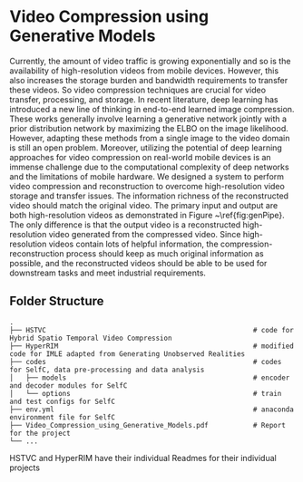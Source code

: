 # Video Compression using Generative Models

Currently, the amount of video traffic is growing exponentially and so is the availability of high-resolution videos from mobile devices. However, this also increases the storage burden and bandwidth requirements to transfer these videos. So video compression techniques are crucial for video transfer, processing, and storage. In recent literature, deep learning has introduced a new line of thinking in end-to-end learned image compression. These works generally involve learning a generative network jointly with a prior distribution network by maximizing the ELBO on the image likelihood. However, adapting these methods from a single image to the video domain is still an open problem. Moreover, utilizing the potential of deep learning approaches for video compression on real-world mobile devices is an immense challenge due to the computational complexity of deep networks and the limitations of mobile hardware.
We designed a system to perform video compression and reconstruction to overcome high-resolution video storage and transfer issues. The information richness of the reconstructed video should match the original video. The primary input and output are both high-resolution videos as demonstrated in Figure ~\ref{fig:genPipe}. The only difference is that the output video is a reconstructed high-resolution video generated from the compressed video. Since high-resolution videos contain lots of helpful information, the compression-reconstruction process should keep as much original information as possible, and the reconstructed videos should be able to be used for downstream tasks and meet industrial requirements.

## Folder Structure

    .
    ├── HSTVC                                                   # code for Hybrid Spatio Temporal Video Compression
    ├── HyperRIM                                                # modified code for IMLE adapted from Generating Unobserved Realities
    ├── codes                                                   # codes for SelfC, data pre-processing and data analysis
    │   ├── models                                              # encoder and decoder modules for SelfC       
    │   └── options                                             # train and test configs for SelfC
    ├── env.yml                                                 # anaconda environment file for SelfC
    ├── Video_Compression_using_Generative_Models.pdf           # Report for the project    
    └── ...

HSTVC and HyperRIM have their individual Readmes for their individual projects
